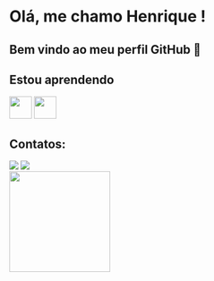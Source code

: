 # Olá, me chamo Henrique ! 
## Bem vindo ao meu perfil GitHub 👋
## Estou aprendendo

<img src="https://cdn.jsdelivr.net/gh/devicons/devicon/icons/java/java-original.svg" width="40" height="40"/> <img src="https://cdn.jsdelivr.net/gh/devicons/devicon/icons/linux/linux-original.svg" width="40" height="40"/>

## Contatos:

<div>
<a href="https://instagram.com/henriquealberiz" target="_blank"><img src="https://img.shields.io/badge/-Instagram-%23E4405F?style=for-the-badge&logo=instagram&logoColor=white" target="_blank"></a>
<a href="https://www.linkedin.com/in/henrique-loureiro-1b3374213" target="_blank"><img src="https://img.shields.io/badge/-LinkedIn-%230077B5?style=for-the-badge&logo=linkedin&logoColor=white" target="_blank"></a>   
</div>



<div>
<a href="https://github.com/henriquealberiz">
<img height="180em" src="https://github-readme-stats.vercel.app/api/top-langs/?username=henriquealberiz&layout=compact&langs_count=7&theme=dracula"/>

</div>

